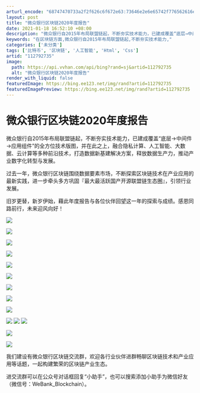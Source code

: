 ```yaml
---
arturl_encode: "68747470733a2f2f626c6f672e63:73646e2e6e65742f776562616e6b626c6f636b636861696e2f:61727469636c652f64657461696c732f313132373932373335"
layout: post
title: "微众银行区块链2020年度报告"
date: 2021-01-18 16:52:10 +08:00
description: "微众银行自2015年布局联盟链起，不断夯实技术能力，已建成覆盖“底层→中间件→应用组件”的全方位技术"
keywords: "在区块链方面,微众银行自2015年布局联盟链起,不断夯实技术能力,"
categories: ['未分类']
tags: ['比特币', '区块链', '人工智能', 'Html', 'Css']
artid: "112792735"
image:
  path: https://api.vvhan.com/api/bing?rand=sj&artid=112792735
  alt: "微众银行区块链2020年度报告"
render_with_liquid: false
featuredImage: https://bing.ee123.net/img/rand?artid=112792735
featuredImagePreview: https://bing.ee123.net/img/rand?artid=112792735
---
```


# 微众银行区块链2020年度报告

微众银行自2015年布局联盟链起，不断夯实技术能力，已建成覆盖“底层→中间件→应用组件”的全方位技术版图，并在此之上，融合隐私计算、人工智能、大数据、云计算等多种前沿技术，打造数据新基建解决方案，释放数据生产力，推动产业数字化转型与发展。

过去一年，微众银行区块链围绕数据要素市场，不断探索区块链技术在产业应用的最新实践，进一步牵头多方巩固『最大最活跃国产开源联盟链生态圈』，引领行业发展。

旧岁更替，新岁伊始，藉此年度报告与各位伙伴回望这一年的探索与成绩。感恩同路前行，未来迎风向好！

![](https://i-blog.csdnimg.cn/blog_migrate/ed6526f1b0158c5d12f3bfdc99b55019.png)

![](https://i-blog.csdnimg.cn/blog_migrate/ac0289b6bcf65ddc70a46866108687bf.png)

![](https://i-blog.csdnimg.cn/blog_migrate/e69db18264e1cab328a644dc0f4235a9.png)

![](https://i-blog.csdnimg.cn/blog_migrate/5167636f3f9c49b6f7a74c1436cc3493.png)

![](https://i-blog.csdnimg.cn/blog_migrate/b13c836d26cc4271b2d505401e5c3336.png)

![](https://i-blog.csdnimg.cn/blog_migrate/bcf927b5f9119a82c5386b52b00f02ad.png)

[![](https://i-blog.csdnimg.cn/blog_migrate/ae38418a4d24197037d203fbe9dbfffe.png)](https://mp.weixin.qq.com/s?__biz=MzA3MTI5Njg4Mw%3D%3D&idx=1&mid=2247488172&scene=21&sn=490b744094765e4a9f8d3175c5884b4f#wechat_redirect)

![](https://i-blog.csdnimg.cn/blog_migrate/1f5853278d48cc6680e1f9b8ffb6b50e.png)

[![](https://i-blog.csdnimg.cn/blog_migrate/3460148e70a85df96017a43ba28e995a.png)](http://mp.weixin.qq.com/s?__biz=MzU0MDY4MDMzOA%3D%3D&chksm=fb34c2eccc434bfa60521cd4f765bfc6bd19727f4705d7a08b79693f4e4c87b01025a3caddd7&idx=1&mid=2247486225&scene=21&sn=6fa13b422019eaea5f0b2f92e1ed7cbd#wechat_redirect)

![](https://i-blog.csdnimg.cn/blog_migrate/3f5235c3d956f06b61451bc9ad33b42b.png)
![](https://i-blog.csdnimg.cn/blog_migrate/7f882906993fbebc952edde454918a69.png)
![](https://i-blog.csdnimg.cn/blog_migrate/b79a91077e17382dc7e77bacaa59a786.png)

![](https://i-blog.csdnimg.cn/blog_migrate/0ff1c5a7baa94804d029465c7667c9d9.png)

![](https://i-blog.csdnimg.cn/blog_migrate/409f5a3631fbf330c5c6cfeb0a0116fe.png)

我们建设有微众银行区块链交流群，欢迎各行业伙伴进群畅聊区块链技术和产业应用等话题，一起构建繁荣的区块链产业生态。

进交流群可以在公众号对话框回复“小助手”，也可以搜索添加小助手为微信好友（微信号：WeBank_Blockchain）。